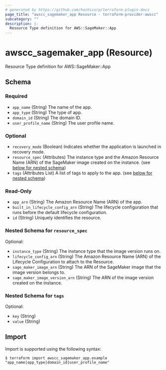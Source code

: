 ```yaml
---
# generated by https://github.com/hashicorp/terraform-plugin-docs
page_title: "awscc_sagemaker_app Resource - terraform-provider-awscc"
subcategory: ""
description: |-
  Resource Type definition for AWS::SageMaker::App
---
```


# awscc_sagemaker_app (Resource)

Resource Type definition for AWS::SageMaker::App



<!-- schema generated by tfplugindocs -->
## Schema

### Required

- `app_name` (String) The name of the app.
- `app_type` (String) The type of app.
- `domain_id` (String) The domain ID.
- `user_profile_name` (String) The user profile name.

### Optional

- `recovery_mode` (Boolean) Indicates whether the application is launched in recovery mode.
- `resource_spec` (Attributes) The instance type and the Amazon Resource Name (ARN) of the SageMaker image created on the instance. (see [below for nested schema](#nestedatt--resource_spec))
- `tags` (Attributes List) A list of tags to apply to the app. (see [below for nested schema](#nestedatt--tags))

### Read-Only

- `app_arn` (String) The Amazon Resource Name (ARN) of the app.
- `built_in_lifecycle_config_arn` (String) The lifecycle configuration that runs before the default lifecycle configuration.
- `id` (String) Uniquely identifies the resource.

<a id="nestedatt--resource_spec"></a>
### Nested Schema for `resource_spec`

Optional:

- `instance_type` (String) The instance type that the image version runs on.
- `lifecycle_config_arn` (String) The Amazon Resource Name (ARN) of the Lifecycle Configuration to attach to the Resource.
- `sage_maker_image_arn` (String) The ARN of the SageMaker image that the image version belongs to.
- `sage_maker_image_version_arn` (String) The ARN of the image version created on the instance.


<a id="nestedatt--tags"></a>
### Nested Schema for `tags`

Optional:

- `key` (String)
- `value` (String)

## Import

Import is supported using the following syntax:

```shell
$ terraform import awscc_sagemaker_app.example "app_name|app_type|domain_id|user_profile_name"
```
